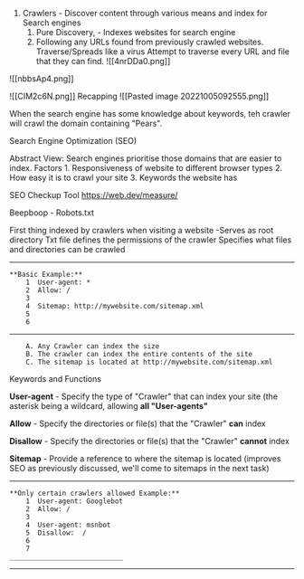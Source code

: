 1. Crawlers - Discover content through various means and index for Search engines
	1. Pure Discovery, - Indexes websites for search engine
	2. Following any URLs found from previously crawled websites. Traverse/Spreads like a virus
Attempt to traverse every URL and file that they can find.
![[4nrDDa0.png]]

![[nbbsAp4.png]]

![[CIM2c6N.png]] 
Recapping
![[Pasted image 20221005092555.png]]

When the search engine has some knowledge about keywords, teh crawler will crawl the domain containing "Pears".

Search Engine Optimization (SEO)

Abstract View: Search engines prioritise those domains that are easier to index.
	Factors
		1. Responsiveness of website to different browser types
		2. How easy it is to crawl your site
		3. Keywords the website has

SEO Checkup Tool
https://web.dev/measure/

Beepboop - Robots.txt

First thing indexed by crawlers when visiting a website
	-Serves as root directory
		Txt file defines the permissions of the crawler
		Specifies what files and directories can be crawled
______________________________________________________
	**Basic Example:**
		1  User-agent: *
		2  Allow: /
		3
		4  Sitemap: http://mywebsite.com/sitemap.xml
		5
		6
______________________________________________________
		A. Any Crawler can index the size
		B. The crawler can index the entire contents of the site
		C. The sitemap is located at http://mywebsite.com/sitemap.xml
		
Keywords and Functions

**User-agent** - Specify the type of "Crawler" that can index your site (the asterisk being a wildcard, allowing **all "User-agents"**

**Allow** - Specify the directories or file(s) that the "Crawler" **can** index

**Disallow** - Specify the directories or file(s) that the "Crawler" **cannot** index

**Sitemap** - Provide a reference to where the sitemap is located (improves SEO as previously discussed, we'll come to sitemaps in the next task)

________________________________________________
	**Only certain crawlers allowed Example:**
		1  User-agent: Googlebot
		2  Allow: /
		3
		4  User-agent: msnbot
		5  Disallow:  /
		6
		7
	____________________________
___________
